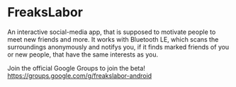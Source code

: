 # FreaksLabor
An interactive social-media app, that is supposed to motivate people to meet new friends and more. 
It works with Bluetooth LE, which scans the surroundings anonymously and notifys you,
if it finds marked friends of you or new people, 
that have the same interests as you.

Join the official Google Groups to join the beta!
https://groups.google.com/g/freakslabor-android

